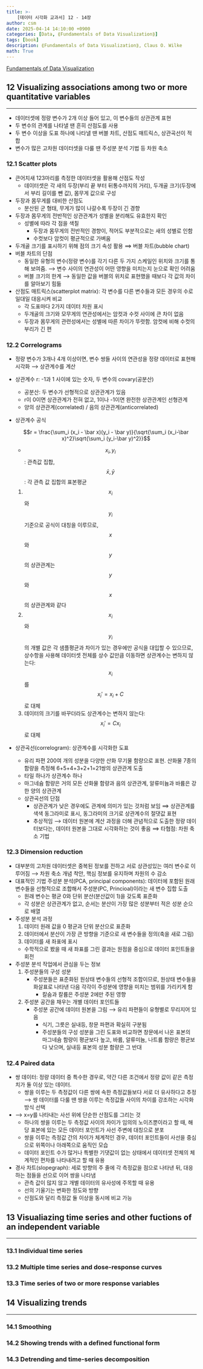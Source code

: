```yaml
---
title: >-
    [데이터 시각화 교과서] 12 - 14장
author: csm
date: 2025-04-14 14:10:00 +0900
categories: [Data, ⟪Fundamentals of Data Visualization⟫]
tags: [book]
description: ⟪Fundamentals of Data Visualization⟫, Claus O. Wilke
math: True
---
```


[Fundamentals of Data Visualization](https://clauswilke.com/dataviz/)

## 12 Visualizing associations among two or more quantitative variables
---
- 데이터셋에 정량 변수가 2개 이상 들어 있고, 이 변수들의 상관관계 표현 
- 두 변수의 관계를 나타낼 땐 흔히 산점도를 사용
- 두 변수 이상을 도표 하나에 나타낼 땐 버블 차트, 산점도 매트릭스, 상관곡선이 적합
- 변수가 많은 고차원 데이터셋을 다룰 땐 주성분 분석 기법 등 차원 축소

### 12.1 Scatter plots
- 큰어치새 123마리를 측정한 데이터셋을 활용해 산점도 작성
    - 데이터셋은 각 새의 두장(부리 끝 부터 뒤통수까지의 거리), 두개골 크기(두장에서 부리 길이를 뺀 값), 몸무게 값으로 구성
- 두장과 몸무게를 대비한 산점도
    - 분산된 군 형태, 무게가 많이 나갈수록 두장이 긴 경향
- 두장과 몸무게의 전반적인 상관관계가 성별을 분리해도 유효한지 확인
    - 성별에 따라 각 점을 색칠
        - 두장과 몸무게의 전반적인 경향이, 적어도 부분적으로는 새의 성별로 인함
        - 수컷보다 암컷이 평균적으로 가벼움
- 두개골 크기를 표시하기 위해 점의 크기 속성 활용 ⟹ 버블 차트(bubble chart)
- 버블 차트의 단점
    - 동일한 유형의 변수(정량 변수)를 각기 다른 두 가지 스케일인 위치와 크기를 통해 보여줌. ⟶ 변수 사이의 연관성이 어떤 영향을 미치는지 눈으로 확인 어려움
    - 버블 크기의 한계 ⟶ 동일한 값을 버블의 위치로 표현했을 때보다 각 값의 차이를 알아보기 힘듦
- 산점도 매트릭스(scatterplot matrix): 각 변수를 다른 변수들과 모든 경우의 수로 일대일 대응시켜 비교
    - 각 도표마다 2가지 데이터 차원 표시
    - 두개골의 크기와 모무게의 연관성에서는 암컷과 수컷 사이에 큰 차이 없음
    - 두장과 몸무게의 관련성에서는 성별에 따른 차이가 뚜렷함. 암컷에 비해 수컷의 부리가 긴 편

### 12.2 Correlograms
- 정량 변수가 3개나 4개 이상이면, 변수 쌍들 사이의 연관성을 정량 데이터로 표현해 시각화 ⟶ 상관계수를 계산
- 상관계수 r: -1과 1 사이에 있는 숫자, 두 변수의 covary(공분산)
    - 공분산: 두 변수가 선형적으로 상관관계가 있음
    - r이 0이면 상관관계가 전혀 없고, 1이나 -1이면 완전한 상관관계인 선형관계
    - 양의 상관관계(correlated) / 음의 상관관계(anticorrelated)
- 상관계수 공식
    
    $$r = \frac{\sum_i (x_i - \bar x)(y_i - \bar y)}{\sqrt{\sum_i (x_i-\bar x)^2}\sqrt{\sum_i (y_i-\bar y)^2}}$$
    
    - $$x_i, y_i$$: 관측값 집합, $$\bar x , \bar y$$: 각 관측 값 집합의 표본평균
    1. $$x_i$$와 $$y_i$$ 기준으로 공식이 대칭을 이루므로, $$x$$와 $$y$$의 상관관계는 $$y$$와 $$x$$의 상관관계와 같다
    2. $$x_i$$와 $$y_i$$의 개별 값은 각 샘플평균과 차이가 있는 경우에만 공식을 대입할 수 있으므로, 상수항을 사용해 데이터셋 전체를 상수 값만큼 이동하면 상관계수는 변하지 않는다: $$x_i$$를 $$x_i'=x_i+C$$로 대체
    3. 데이터의 크기를 바꾸더라도 상관계수는 변하지 않는다: $$x_i'=Cx_i$$로 대체

- 상관곡선(correlogram): 상관계수를 시각화한 도표
    - 유리 파편 200여 개의 성분을 다양한 산화 무기물 함량으로 표현. 산화물 7종의 함량을 측정해 6+5+4+3+2+1=21쌍의 상관관계 도출
    - 타일 하나가 상관계수 하나
    - 마그네슘 함량은 거의 모든 산화물 함량과 음의 상관관계, 알류미늄과 바륨은 강한 양의 상관관계
    - 상관곡선의 단점
        - 상관관계가 낮은 경우에도 관계에 의미가 있는 것처럼 보임 ⟹ 상관관계를 색색 동그라미로 표시, 동그라미의 크기로 상관계수의 절댓값 표현
        - 추상적임 ⟶ 데이터 원본에 계산 과정을 더해 관념적으로 도출한 정량 데이터보다는, 데이터 원본을 그대로 시각화하는 것이 좋음 ⟹ 타협점: 차원 축소 기법

### 12.3 Dimension reduction
- 대부분의 고차원 데이터셋은 중복된 정보를 전하고 서로 상관성있는 여러 변수로 이루어짐 ⟶ 차원 축소 개념 착안, 핵심 정보를 유지하며 차원의 수 감소
- 대표적인 기법 주성분 분석(PCA, principal components): 데이터에 포함된 원래 변수들을 선형적으로 조합해서 주성분(PC, Princioal)이라는 새 변수 집합 도출
    - 원래 변수는 평균 0와 단위 분산(분산값이 1)을 갖도록 표준화
    - 각 성분은 상관관계가 없고, 순서는 분산이 가장 많은 성분부터 적은 성분 순으로 배열
- 주성분 분석 과정
    1. 데이터 원래 값을 0 평균과 단위 분산으로 표준화
    2. 데이터에서 분산이 가장 큰 방향을 기준으로 새 변수들을 정의(축을 새로 그림)
    3. 데이터를 새 좌표에 표시
    - 수학적으로 봤을 때 새 좌표를 그린 결과는 원점을 중심으로 데이터 포인트들을 회전
- 주성분 분석 작업에서 관심을 두는 정보
    1. 주성분들의 구성 성분
        - 주성분들은 표준화된 원상태 변수들의 선형적 조합이므로, 원상태 변수들을 화살표로 나타낸 다음 각각이 주성분에 영향을 미치는 범위를 가리키게 함
            - 칼숨과 칼륨은 주성분 2에만 주된 영향
    2. 주성분 공간을 채우는 개별 데이터 포인트들
        - 주성분 공간에 데이터 원본을 그림 ⟶ 유리 파편들이 유형별로 무리지어 있음
            - 식기, 그릇은 실내등, 창문 파편과 확실히 구분됨
            - 주성분들의 구성 성분을 그린 도표와 비교하면 창문에서 나온 표본의 마그네슘 함량이 평균보다 높고, 바륨, 알류미늄, 나트륨 함량은 평균보다 낮으며, 실내등 표본의 성분 함량은 그 반대

### 12.4 Paired data
- 쌍 데이터: 정량 데이터 중 특수한 경우로, 약간 다른 조건에서 정량 값이 같은 측정치가 둘 이상 있는 데이터.
    - 쌍을 이루는 두 측정값이 다른 쌍에 속한 측정값들보다 서로 더 유사하다고 추정 ⟶ 쌍 데이터를 다룰 땐 쌍을 이루는 측정값들 사이의 차이를 강조하는 시각화 방식 선택
- ⟶ x=y를 나타내는 사선 위에 단순한 산점도를 그리는 것
    - 하나의 쌍을 이루는 두 측정값 사이의 차이가 임의의 노이즈뿐이라고 할 때, 해당 표본에 있는 모든 데이터 포인트가 사선 주변에 대칭으로 분포 
    - 쌍을 이루는 측정값 간의 차이가 체계적인 경우, 데이터 포인트들이 사선을 중심으로 위쪽이나 아래쪽으로 움직인 모습
    - 데이터 포인트 수가 많거나 특별한 기댓값이 없는 상태에서 데이터셋 전체의 체계적인 편차를 나타내려고 할 때 유용
- 경사 차트(slopegraph): 세로 방향의 주 줄에 각 측정값을 점으로 나타낸 뒤, 대응하는 점들을 선으로 이어 쌍을 나타냄 
    - 관측 값이 많지 않고 개별 데이터의 유사성에 주목할 때 유용
    - 선의 기울기는 변화한 정도와 방향
    - 산점도와 달리 측정값 둘 이상을 동시에 비교 가능

## 13 Visualiazing time series and other fuctions of an independent variable
---
### 13.1 Individual time series 
### 13.2 Multiple time series and dose-response curves
### 13.3 Time series of two or more response variables

## 14 Visualizing trends
---
### 14.1 Smoothing 
### 14.2 Showing trends with a defined functional form
### 14.3 Detrending and time-series decomposition


